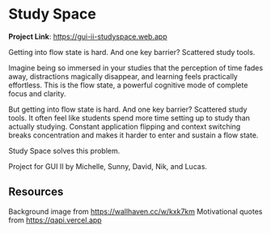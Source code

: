 # Study Space

**Project Link**: https://gui-ii-studyspace.web.app

Getting into flow state is hard. And one key barrier? Scattered study tools.

Imagine being so immersed in your studies that the perception of time fades away, distractions magically disappear, and learning feels practically effortless. This is the flow state, a powerful cognitive mode of complete focus and clarity.

But getting into flow state is hard. And one key barrier? Scattered study tools. It often feel like students spend more time setting up to study than actually studying. Constant application flipping and context switching breaks concentration and makes it harder to enter and sustain a flow state.

Study Space solves this problem.

Project for GUI II by Michelle, Sunny, David, Nik, and Lucas.

## Resources

Background image from https://wallhaven.cc/w/kxk7km
Motivational quotes from https://qapi.vercel.app
